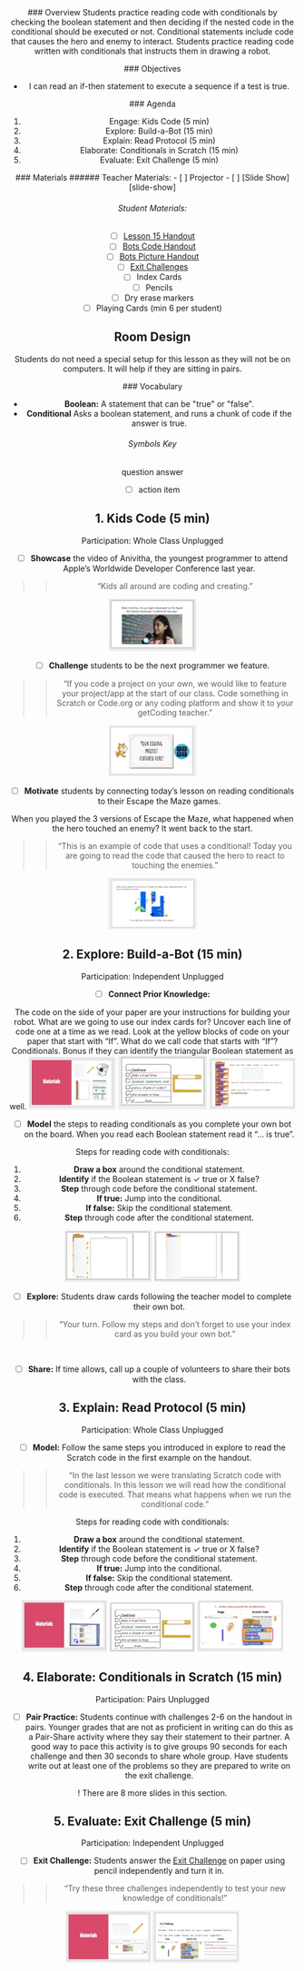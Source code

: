 <header class='header' title='Build-a-Bot' subtitle='Lesson 15'/>

<notable>
<iconp src='/icons/activity.png'>### Overview</iconp>
Students practice reading code with conditionals by checking the boolean statement and then deciding if the nested code in the conditional should be executed or not. Conditional statements include code that causes the hero and enemy to interact. Students practice reading code written with conditionals that instructs them in drawing a robot.

<iconp src='/icons/objectives.png'>### Objectives</iconp>
- I can read an if-then statement to execute a sequence if a test is true.

<iconp src='/icons/agenda.png'>### Agenda</iconp>
1. Engage: Kids Code (5 min)
1. Explore: Build-a-Bot (15 min)
1. Explain: Read Protocol (5 min)
1. Elaborate: Conditionals in Scratch (15 min)
1. Evaluate: Exit Challenge (5 min)

<note>
<iconp src='/icons/materials.png'>### Materials</iconp>
###### Teacher Materials:
- [ ] Projector
- [ ] [Slide Show][slide-show]

###### Student Materials:
- [ ] [Lesson 15 Handout][handout1]
- [ ] [Bots Code Handout][handout2]
- [ ] [Bots Picture Handout][handout3]
- [ ] [Exit Challenges][exit-challenge]
- [ ] Index Cards
- [ ] Pencils
- [ ] Dry erase markers
- [ ] Playing Cards (min 6 per student)

</note>

## Room Design
Students do not need a special setup for this lesson as they will not be on computers. It will help if they are sitting in pairs.

<note>

<iconp src='/icons/vocab.png'>### Vocabulary</iconp>

- **Boolean:** A statement that can be "true" or "false".
- **Conditional** Asks a boolean statement, and runs a chunk of code if the answer is true.

</note>

###### Symbols Key

<iconp ml='1.65em' type='question'>question</iconp>
<iconp ml='1.65em' type='answer'>answer</iconp>
- [ ] action item


<pagebreak/>

## 1. Kids Code (5 min)
Participation: Whole Class Unplugged

- [ ] **Showcase** the video of Anivitha, the youngest programmer to attend Apple’s Worldwide Developer Conference last year.

> > “Kids all around are coding and creating.”

<note>![slides-KC1](./images/KC1.jpeg)
</note>
- [ ] **Challenge** students to be the next programmer we feature.

> > “If you code a project on your own, we would like to feature your project/app at the start of our class. Code something in Scratch or Code.org or any coding platform and show it to your getCoding teacher.”

<note>![slides-KC2](./images/KC2.jpeg)
</note>
<br/>

- [ ] **Motivate** students by connecting today’s lesson on reading conditionals to their Escape the Maze games.

<iconp type="question"> When you played the 3 versions of Escape the Maze, what happened when the hero touched an enemy?</iconp>
<iconp type="answer">It went back to the start.</iconp>
> > “This is an example of code that uses a conditional! Today you are going to read the code that caused the hero to react to touching the enemies.”

<note>![slides-KC3](./images/KC3.jpeg)
</note>

## 2. Explore: Build-a-Bot (15 min)
Participation: Independent Unplugged

- [ ] **Connect Prior Knowledge:**

<iconp type="question"> The code on the side of your paper are your instructions for building your robot. What are we going to use our index cards for?</iconp>
<iconp type="answer">Uncover each line of code one at a time as we read.</iconp>
<iconp type="question"> Look at the yellow blocks of code on your paper that start with “If”. What do we call code that starts with “If”?</iconp>
<iconp type="answer">Conditionals. Bonus if they can identify the triangular Boolean statement as well.</iconp>
<note>![slides-BB1](./images/BB1.jpeg)
![slides-BB2](./images/BB2.jpeg)
![slides-BB3](./images/BB3.jpeg)
</note>
- [ ] **Model** the steps to reading conditionals as you complete your own bot on the board. When you read each Boolean statement read it “... is true”.

Steps for reading code with conditionals:
1. **Draw a box** around the conditional statement.
1. **Identify** if the Boolean statement is ✓ true or X false?
1. **Step** through code before the conditional statement.
1. **If true:** Jump into the conditional.
1. **If false:** Skip the conditional statement.
1. **Step** through code after the conditional statement.

<note>![slides-BB4](./images/BB4.jpeg)
![slides-BB5](./images/BB5.jpeg)
</note>

- [ ] **Explore:** Students draw cards following the teacher model to complete their own bot.

> > “Your turn. Follow my steps and don’t forget to use your index card as you build your own bot.”

<br/>

- [ ] **Share:** If time allows, call up a couple of volunteers to share their bots with the class.

## 3. Explain: Read Protocol (5 min)
Participation: Whole Class Unplugged

- [ ] **Model:** Follow the same steps you introduced in explore to read the Scratch code in the first example on the handout.

> > “In the last lesson we were translating Scratch code with conditionals. In this lesson we will read how the conditional code is executed. That means what happens when we run the conditional code.”

Steps for reading code with conditionals:
1. **Draw a box** around the conditional statement.
1. **Identify** if the Boolean statement is ✓ true or X false?
1. **Step** through code before the conditional statement.
1. **If true:** Jump into the conditional.
1. **If false:** Skip the conditional statement.
1. **Step** through code after the conditional statement.

<note>![slides-conditionals1](./images/Conditionals1.jpeg)
![slides-conditionals2](./images/Conditionals2.jpeg)
![slides-conditionals3](./images/Conditionals3.jpeg)
</note>

## 4. Elaborate: Conditionals in Scratch (15 min)
Participation: Pairs Unplugged

- [ ] **Pair Practice:** Students continue with challenges 2-6 on the handout in pairs. Younger grades that are not as proficient in writing can do this as a Pair-Share activity where they say their statement to their partner. A good way to pace this activity is to give groups 90 seconds for each challenge and then 30 seconds to share whole group. Have students write out at least one of the problems so they are prepared to write on the exit challenge.

<note>!
There are 8 more slides in this section.
</note>

## 5. Evaluate: Exit Challenge (5 min)
Participation: Independent Unplugged

- [ ] **Exit Challenge:** Students answer the [Exit Challenge][exit-challenge] on paper using pencil independently and turn it in.

> > “Try these three challenges independently to test your new knowledge of conditionals!”

<note>![slides-EC1](./images/EC1.jpeg)
![slides-EC2](./images/EC2.jpeg)
</note>

</notable>

[handout1]: https://docs.google.com/document/d/1fSpf8pCcVZ0IOAqMHoqblKPumZ1YzYSHaOhpN-_yHrU/edit?usp=sharing
[handout2]: https://drive.google.com/file/d/0B2wBzr9vcXjPQmdYWE1BZ2dTN2M/view?usp=sharing
[handout3]: https://drive.google.com/file/d/0B48_2vIyABiobmdhS2wxWjctSGs/view?usp=sharing
[exit-challenge]: https://docs.google.com/document/d/17CoW2GSrtILlClHWW7BEO2LIaL7V3PUfHG7T1V2UmOc/edit?usp=sharing
[slide-show]: https://docs.google.com/presentation/d/1iyrvTfBPOIJBptvhT4CYhAbtus-xAybmmpDaX4NL6go/edit?usp=sharing
